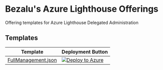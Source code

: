 # Bezalu's Azure Lighthouse Offerings
Offering templates for Azure Lighthouse Delegated Administration

## Templates

| Template | Deployment Button |
|----------|-------------------|
| [FullManagement.json](FullManagement.json) | [![Deploy to Azure](https://aka.ms/deploytoazurebutton)](https://portal.azure.com/#create/Microsoft.Template/uri/https%3A%2F%2Fraw.githubusercontent.com%2FBezaluLLC%2FLighthouse-Offerings%2Frefs%2Fheads%2Fmain%2FFullManagement.json) |
